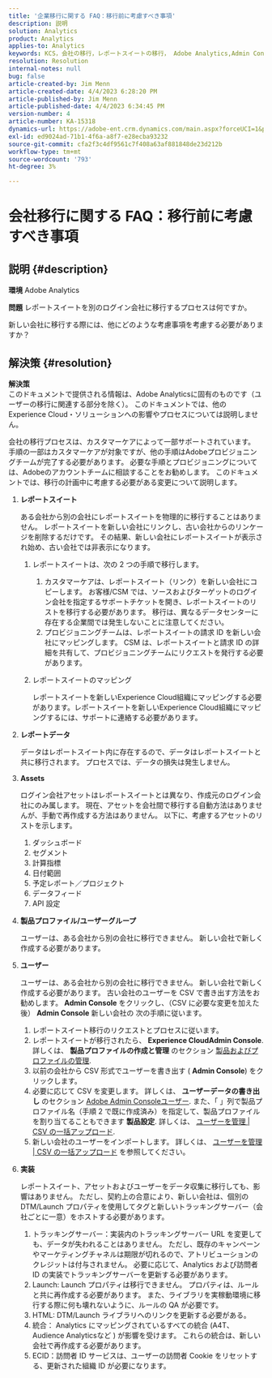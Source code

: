 ```yaml
---
title: '企業移行に関する FAQ：移行前に考慮すべき事項'
description: 説明
solution: Analytics
product: Analytics
applies-to: Analytics
keywords: KCS，会社の移行，レポートスイートの移行， Adobe Analytics,Admin Console, FAQ，新しい会社，プロビジョニング， CSM,Adobeアカウントチーム， FAQ
resolution: Resolution
internal-notes: null
bug: false
article-created-by: Jim Menn
article-created-date: 4/4/2023 6:28:20 PM
article-published-by: Jim Menn
article-published-date: 4/4/2023 6:34:45 PM
version-number: 4
article-number: KA-15318
dynamics-url: https://adobe-ent.crm.dynamics.com/main.aspx?forceUCI=1&pagetype=entityrecord&etn=knowledgearticle&id=537db277-16d3-ed11-a7c7-6045bd006b4b
exl-id: ed9024ad-71b1-4f6a-a8f7-e28ecba93232
source-git-commit: cfa2f3c4df9561c7f408a63af881848de23d212b
workflow-type: tm+mt
source-wordcount: '793'
ht-degree: 3%

---
```


# 会社移行に関する FAQ：移行前に考慮すべき事項

## 説明 {#description}


<b>環境</b>
Adobe Analytics

<b>問題</b>
レポートスイートを別のログイン会社に移行するプロセスは何ですか。

新しい会社に移行する際には、他にどのような考慮事項を考慮する必要がありますか？


## 解決策 {#resolution}


<b>解決策</b>
<br>このドキュメントで提供される情報は、Adobe Analyticsに固有のものです（ユーザーの移行に関連する部分を除く）。 このドキュメントでは、他のExperience Cloud・ソリューションへの影響やプロセスについては説明しません。<br>




会社の移行プロセスは、カスタマーケアによって一部サポートされています。 手順の一部はカスタマーケアが対象ですが、他の手順はAdobeプロビジョニングチームが完了する必要があります。 必要な手順とプロビジョニングについては、Adobeのアカウントチームに相談することをお勧めします。 このドキュメントでは、移行の計画中に考慮する必要がある変更について説明します。

1. <b>レポートスイート</b>

   ある会社から別の会社にレポートスイートを物理的に移行することはありません。 レポートスイートを新しい会社にリンクし、古い会社からのリンケージを削除するだけです。 その結果、新しい会社にレポートスイートが表示され始め、古い会社では非表示になります。

   1. レポートスイートは、次の 2 つの手順で移行します。
      1. カスタマーケアは、レポートスイート（リンク）を新しい会社にコピーします。 お客様/CSM では、ソースおよびターゲットのログイン会社を指定するサポートチケットを開き、レポートスイートのリストを移行する必要があります。 移行は、異なるデータセンターに存在する企業間では発生しないことに注意してください。
      2. プロビジョニングチームは、レポートスイートの請求 ID を新しい会社にマッピングします。 CSM は、レポートスイートと請求 ID の詳細を共有して、プロビジョニングチームにリクエストを発行する必要があります。
   2. レポートスイートのマッピング

      レポートスイートを新しいExperience Cloud組織にマッピングする必要があります。レポートスイートを新しいExperience Cloud組織にマッピングするには、サポートに連絡する必要があります。
2. <b>レポートデータ</b>

   データはレポートスイート内に存在するので、データはレポートスイートと共に移行されます。 プロセスでは、データの損失は発生しません。
3. <b>Assets</b>

   ログイン会社アセットはレポートスイートとは異なり、作成元のログイン会社にのみ属します。 現在、アセットを会社間で移行する自動方法はありませんが、手動で再作成する方法はありません。 以下に、考慮するアセットのリストを示します。

   1. ダッシュボード
   2. セグメント
   3. 計算指標 
   4. 日付範囲
   5. 予定レポート／プロジェクト
   6. データフィード
   7. API 設定
4. <b>製品プロファイル/ユーザーグループ</b>

   ユーザーは、ある会社から別の会社に移行できません。 新しい会社で新しく作成する必要があります。
5. <b>ユーザー</b>

   ユーザーは、ある会社から別の会社に移行できません。 新しい会社で新しく作成する必要があります。 古い会社のユーザーを CSV で書き出す方法をお勧めします。 <b>Admin Console</b> をクリックし、（CSV に必要な変更を加えた後） <b>Admin Console</b> 新しい会社の 次の手順に従います。

   1. レポートスイート移行のリクエストとプロセスに従います。
   2. レポートスイートが移行されたら、 <b>Experience CloudAdmin Console</b>. 詳しくは、 <b>製品プロファイルの作成と管理</b> のセクション [製品およびプロファイルの管理](https://helpx.adobe.com/in/enterprise/using/manage-products-and-profiles.html).
   3. 以前の会社から CSV 形式でユーザーを書き出す ( <b>Admin Console</b>) をクリックします。
   4. 必要に応じて CSV を変更します。 詳しくは、 <b>ユーザーデータの書き出し</b> のセクション [Adobe Admin Consoleユーザー](https://helpx.adobe.com/in/enterprise/using/users.html). また、「 」列で製品プロファイル名（手順 2 で既に作成済み）を指定して、製品プロファイルを割り当てることもできます <b>製品設定</b>. 詳しくは、 [ユーザーを管理 | CSV の一括アップロード](https://helpx.adobe.com/in/enterprise/using/bulk-upload-users.html).
   5. 新しい会社のユーザーをインポートします。 詳しくは、 [ユーザーを管理 | CSV の一括アップロード](https://helpx.adobe.com/in/enterprise/using/bulk-upload-users.html) を参照してください。
6. <b>実装</b>

   レポートスイート、アセットおよびユーザーをデータ収集に移行しても、影響はありません。 ただし、契約上の合意により、新しい会社は、個別の DTM/Launch プロパティを使用してタグと新しいトラッキングサーバー（会社ごとに一意）をホストする必要があります。

   1. トラッキングサーバー：実装内のトラッキングサーバー URL を変更しても、データが失われることはありません。 ただし、既存のキャンペーンやマーケティングチャネルは期限が切れるので、アトリビューションのクレジットは付与されません。 必要に応じて、Analytics および訪問者 ID の実装でトラッキングサーバーを更新する必要があります。
   2. Launch: Launch プロパティは移行できません。 プロパティは、ルールと共に再作成する必要があります。 また、ライブラリを実稼動環境に移行する際に何も壊れないように、ルールの QA が必要です。
   3. HTML: DTM/Launch ライブラリへのリンクを更新する必要がある。
   4. 統合： Analytics にマッピングされているすべての統合 (A4T、Audience Analyticsなど ) が影響を受けます。 これらの統合は、新しい会社で再作成する必要があります。
   5. ECID：訪問者 ID サービスは、ユーザーの訪問者 Cookie をリセットする、更新された組織 ID が必要になります。
